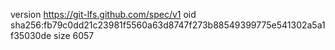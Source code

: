 version https://git-lfs.github.com/spec/v1
oid sha256:fb79c0dd21c23981f5560a63d8747f273b88549399775e541302a5a1f35030de
size 6057
